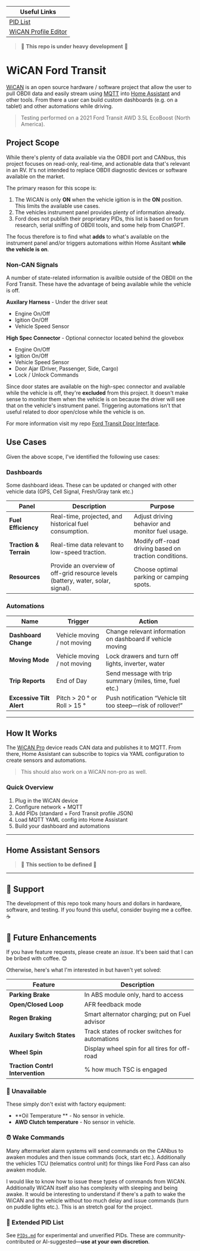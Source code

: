| Useful Links |
|-------|
| [PID List](https://github.com/anthonysecco/WiCAN-Ford-Transit/blob/main/PIDs.md) |
| [WiCAN Profile Editor](https://meatpihq.github.io/vehicle_profile_editor/)

> 🚧 **This repo is under heavy development** 🚧

# WiCAN Ford Transit

[WiCAN](https://github.com/meatpiHQ/wican-fw) is an open source hardware / software project that allow the user to pull OBDII data and easily stream using [MQTT](https://en.wikipedia.org/wiki/MQTT) into [Home Assistant](https://www.home-assistant.io/) and other tools.  From there a user can build custom dashboards (e.g. on a tablet) and other automations while driving. 

> Testing performed on a 2021 Ford Transit AWD 3.5L EcoBoost (North America).

## Project Scope
While there's plenty of data available via the OBDII port and CANbus, this project focuses on read-only, real-time, and actionable data that's relevant in an RV.  It's not intended to replace OBDII diagnostic devices or software available on the market.

The primary reason for this scope is:

1) The WiCAN is only **ON** when the vehicle igition is in the **ON** position.  This limits the available use cases.
2) The vehicles instrument panel provides plenty of information already.
3) Ford does not publish their proprietary PIDs, this list is based on forum research, serial sniffing of OBDII tools, and some help from ChatGPT.

The focus therefore is to find what **adds** to what's available on the instrument panel and/or triggers automations within Home Assitant **while the vehicle is on**.

### Non-CAN Signals
A number of state-related information is availble outside of the OBDII on the Ford Transit.  These have the advantage of being available while the vehicle is off.  

**Auxilary Harness** - Under the driver seat
- Engine On/Off
- Igition On/Off
- Vehicle Speed Sensor

**High Spec Connector** - Optional connector located behind the glovebox
- Engine On/Off
- Igition On/Off
- Vehicle Speed Sensor
- Door Ajar (Driver, Passenger, Side, Cargo)
- Lock / Unlock Commands

Since door states are available on the high-spec connector and available while the vehicle is off, they're **excluded** from this project.  It doesn't make sense to monitor them when the vehicle is on because the driver will see that on the vehicle's instrument panel.  Triggering automations isn't that useful related to door open/close while the vehicle is on.

For more information visit my repo [Ford Transit Door Interface](https://github.com/anthonysecco/ford-transit-door-interface).

## Use Cases

Given the above scope, I've identified the following use cases:

### Dashboards

Some dashboard ideas.  These can be updated or changed with other vehicle data (GPS, Cell Signal, Fresh/Gray tank etc.)

| **Panel**              | **Description**                                                                  | **Purpose**                                           |
| ---------------------- | -------------------------------------------------------------------------------- | ----------------------------------------------------- |
| **Fuel Efficiency**    | Real-time, projected, and historical fuel consumption.                   | Adjust driving behavior and monitor fuel usage.       |
| **Traction & Terrain** | Real-time data relevant to low-speed traction.                    | Modify off-road driving based on traction conditions. |
| **Resources**          | Provide an overview of off-grid resource levels (battery, water, solar, signal). | Choose optimal parking or camping spots.              |

### Automations

| **Name**                 | **Trigger**                               | **Action**                                                         |
| ------------------------ | ----------------------------------------- | ------------------------------------------------------------------ |
| **Dashboard Change**    | Vehicle moving / not moving        | Change relevant information on dashboard if vehicle moving    |
| **Moving Mode**   | Vehicle moving / not moving        | Lock drawers and turn off lights, inverter, water |
| **Trip Reports** | End of Day | Send message with trip summary (miles, time, fuel etc.) |
| **Excessive Tilt Alert** | Pitch > 20 ° or Roll > 15 °               | Push notification “Vehicle tilt too steep—risk of rollover!”       |

---

## How It Works

The [WiCAN Pro](https://github.com/meatpiHQ/wican-fw) device reads CAN data and publishes it to MQTT. From there, Home Assistant can subscribe to topics via YAML configuration to create sensors and automations.

> This should also work on a WiCAN non-pro as well.

### Quick Overview

1. Plug in the WiCAN device
2. Configure network + MQTT
3. Add PIDs (standard + Ford Transit profile JSON)
4. Load MQTT YAML config into Home Assistant
5. Build your dashboard and automations

---

## Home Assistant Sensors

> 🚧 **This section to be defined** 🚧

---

## 💖 Support
The development of this repo took many hours and dollars in hardware, software, and testing.  If you found this useful, consider buying me a coffee. ☕

## 💪 Future Enhancements
If you have feature requests, please create an _issue_.  It's been said that I can be bribed with coffee. 😊

Otherwise, here's what I'm interested in but haven't yet solved:

| **Feature**                      | **Description**                                 |
| -------------------------------- | ----------------------------------------------- |
| **Parking Brake**                | In ABS module only, hard to access              |
| **Open/Closed Loop**             | AFR feedback mode                               |
| **Regen Braking**                | Smart alternator charging; put on Fuel advisor  |
| **Auxilary Switch States**       | Track states of rocker switches for automations |
| **Wheel Spin**                   | Display wheel spin for all tires for off-road   |
| **Traction Contrl Intervention** | % how much TSC is engaged                       |

### 🚫 Unavailable
These simply don't exist with factory equipment:

* **Oil Temperature ** - No sensor in vehicle.
* **AWD Clutch temperature** - No sensor in vehicle.

### ⏰ Wake Commands
Many aftermarket alarm systems will send commands on the CANbus to awaken modules and then issue commands (lock, start etc.).  Additionally the vehicles TCU (telematics control unit) for things like Ford Pass can also awaken module.

I would like to know how to issue these types of commands from WiCAN.  Additionally WiCAN itself also has complexity with sleeping and being awake.  It would be interesting to understand if there's a path to wake the WiCAN and the vehicle without too much delay and issue commands (turn on puddle lights etc.).  This is an stretch goal for the project.

### 📁 Extended PID List

See [`PIDs.md`](https://github.com/anthonysecco/WiCAN-Ford-Transit/blob/main/PIDs.md) for experimental and unverified PIDs. These are community-contributed or AI-suggested—**use at your own discretion**.
